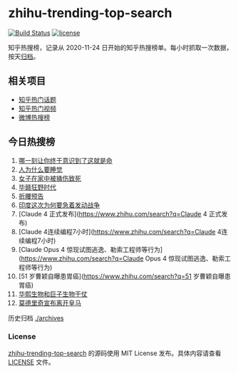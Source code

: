 # zhihu-trending-top-search

[![Build Status](https://github.com/justjavac/zhihu-trending-top-search/workflows/ci/badge.svg?branch=main)](https://github.com/justjavac/zhihu-trending-top-search/actions)
[![license](https://img.shields.io/github/license/justjavac/zhihu-trending-top-search)](https://github.com/justjavac/zhihu-trending-top-search/blob/main/LICENSE)

知乎热搜榜，记录从 2020-11-24
日开始的知乎热搜榜单。每小时抓取一次数据，按天[归档](./archives)。

## 相关项目

- [知乎热门话题](https://github.com/justjavac/zhihu-trending-hot-questions)
- [知乎热门视频](https://github.com/justjavac/zhihu-trending-hot-video)
- [微博热搜榜](https://github.com/justjavac/weibo-trending-hot-search)

## 今日热搜榜

<!-- BEGIN -->
<!-- 最后更新时间 Tue May 27 2025 14:13:06 GMT+0800 (China Standard Time) -->

1. [哪一刻让你终于意识到了这就是命](https://www.zhihu.com/search?q=哪一刻让你终于意识到了这就是命)
1. [人为什么要睡觉](https://www.zhihu.com/search?q=人为什么要睡觉)
1. [女子在家中被捅伤致死](https://www.zhihu.com/search?q=女子在家中被捅伤致死)
1. [毕赣狂野时代](https://www.zhihu.com/search?q=毕赣狂野时代)
1. [折腰预告](https://www.zhihu.com/search?q=折腰预告)
1. [印度这次为何要急着发动战争](https://www.zhihu.com/search?q=印度这次为何要急着发动战争)
1. [Claude 4 正式发布](https://www.zhihu.com/search?q=Claude 4 正式发布)
1. [Claude 4连续编程7小时](https://www.zhihu.com/search?q=Claude 4连续编程7小时)
1. [Claude Opus 4
   惊现试图逃逸、勒索工程师等行为](https://www.zhihu.com/search?q=Claude Opus 4
   惊现试图逃逸、勒索工程师等行为)
1. [51 岁曹颖自曝患胃癌](https://www.zhihu.com/search?q=51 岁曹颖自曝患胃癌)
1. [华熙生物和巨子生物干仗](https://www.zhihu.com/search?q=华熙生物和巨子生物干仗)
1. [莫德里奇宣布离开皇马](https://www.zhihu.com/search?q=莫德里奇宣布离开皇马)

<!-- END -->

历史归档 [./archives](./archives)

### License

[zhihu-trending-top-search](https://github.com/justjavac/zhihu-trending-top-search)
的源码使用 MIT License 发布。具体内容请查看 [LICENSE](./LICENSE) 文件。
